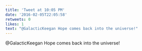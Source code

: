 ```yaml
---
title: 'Tweet at 10:05 PM'
date: '2016-02-05T22:05:58'
retweets: 0
likes: 1
text: "@GalacticKeegan Hope comes back into the universe!"
---
```

@GalacticKeegan Hope comes back into the universe!